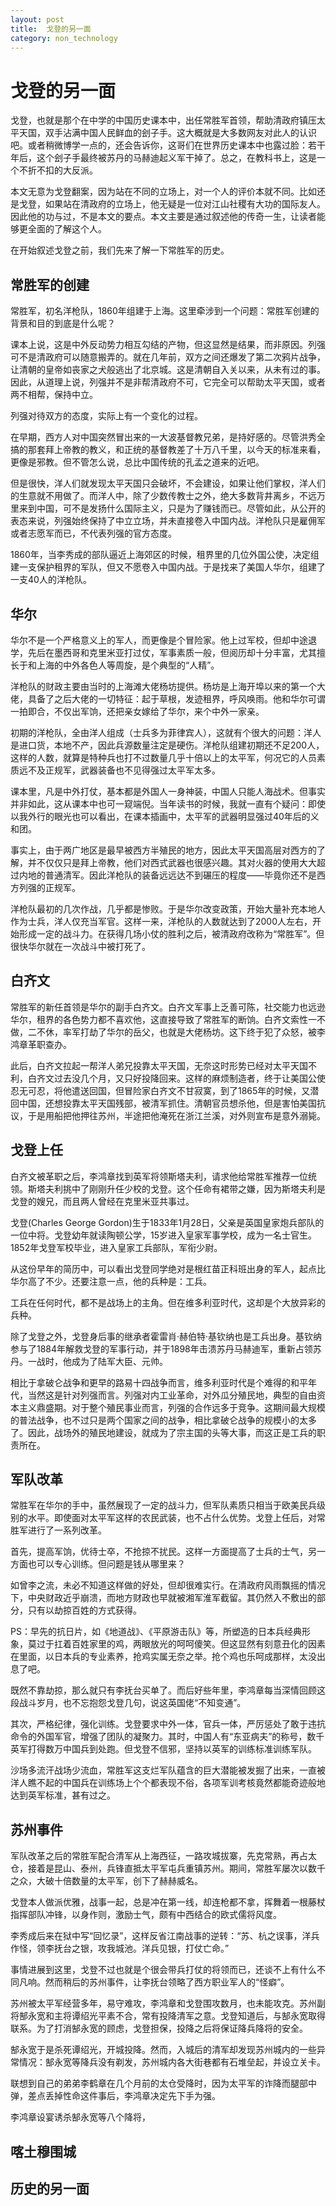 ```yaml
---
layout: post
title:  戈登的另一面
category: non_technology 
---
```


# 戈登的另一面

戈登，也就是那个在中学的中国历史课本中，出任常胜军首领，帮助清政府镇压太平天国，双手沾满中国人民鲜血的刽子手。这大概就是大多数网友对此人的认识吧。或者稍微博学一点的，还会告诉你，这哥们在世界历史课本中也露过脸：若干年后，这个刽子手最终被苏丹的马赫迪起义军干掉了。总之，在教科书上，这是一个不折不扣的大反派。

本文无意为戈登翻案，因为站在不同的立场上，对一个人的评价本就不同。比如还是戈登，如果站在清政府的立场上，他无疑是一位对江山社稷有大功的国际友人。因此他的功与过，不是本文的要点。本文主要是通过叙述他的传奇一生，让读者能够更全面的了解这个人。

在开始叙述戈登之前，我们先来了解一下常胜军的历史。

## 常胜军的创建

常胜军，初名洋枪队，1860年组建于上海。这里牵涉到一个问题：常胜军创建的背景和目的到底是什么呢？

课本上说，这是中外反动势力相互勾结的产物，但这显然是结果，而非原因。列强可不是清政府可以随意搬弄的。就在几年前，双方之间还爆发了第二次鸦片战争，让清朝的皇帝如丧家之犬般逃出了北京城。这是清朝自入关以来，从未有过的事。因此，从道理上说，列强并不是非帮清政府不可，它完全可以帮助太平天国，或者两不相帮，保持中立。

列强对待双方的态度，实际上有一个变化的过程。

在早期，西方人对中国突然冒出来的一大波基督教兄弟，是持好感的。尽管洪秀全搞的那套拜上帝教的教义，和正统的基督教差了十万八千里，以今天的标准来看，更像是邪教。但不管怎么说，总比中国传统的孔孟之道来的近吧。

但是很快，洋人们就发现太平天国只会破坏，不会建设，如果让他们掌权，洋人们的生意就不用做了。而洋人中，除了少数传教士之外，绝大多数背井离乡，不远万里来到中国，可不是发扬什么国际主义，只是为了赚钱而已。尽管如此，从公开的表态来说，列强始终保持了中立立场，并未直接卷入中国内战。洋枪队只是雇佣军或者志愿军而已，不代表列强的官方态度。

1860年，当李秀成的部队逼近上海郊区的时候，租界里的几位外国公使，决定组建一支保护租界的军队，但又不愿卷入中国内战。于是找来了美国人华尔，组建了一支40人的洋枪队。

## 华尔

华尔不是一个严格意义上的军人，而更像是个冒险家。他上过军校，但却中途退学，先后在墨西哥和克里米亚打过仗，军事素质一般，但阅历却十分丰富，尤其擅长于和上海的中外各色人等周旋，是个典型的“人精”。

洋枪队的财政主要由当时的上海滩大佬杨坊提供。杨坊是上海开埠以来的第一个大佬，具备了之后大佬的一切特征：起于草根，发迹租界，呼风唤雨。他和华尔可谓一拍即合，不仅出军饷，还把亲女嫁给了华尔，来个中外一家亲。

初期的洋枪队，全由洋人组成（士兵多为菲律宾人），这就有个很大的问题：洋人是进口货，本地不产，因此兵源数量注定是硬伤。洋枪队组建初期还不足200人，这样的人数，就算是特种兵也打不过数量几乎十倍以上的太平军，何况它的人员素质远不及正规军，武器装备也不见得强过太平军太多。

课本里，凡是中外打仗，基本都是外国人一身神装，中国人只能人海战术。但事实并非如此，这从课本中也可一窥端倪。当年读书的时候，我就一直有个疑问：即使以我外行的眼光也可以看出，在课本插画中，太平军的武器明显强过40年后的义和团。

事实上，由于两广地区是最早被西方半殖民的地方，因此太平天国高层对西方的了解，并不仅仅只是拜上帝教，他们对西式武器也很感兴趣。其对火器的使用大大超过内地的普通清军。因此洋枪队的装备远远达不到碾压的程度——毕竟你还不是西方列强的正规军。

洋枪队最初的几次作战，几乎都是惨败。于是华尔改变政策，开始大量补充本地人作为士兵，洋人仅充当军官。这样一来，洋枪队的人数就达到了2000人左右，开始形成一定的战斗力。在获得几场小仗的胜利之后，被清政府改称为“常胜军”。但很快华尔就在一次战斗中被打死了。

## 白齐文

常胜军的新任首领是华尔的副手白齐文。白齐文军事上乏善可陈，社交能力也远逊华尔，租界的各色势力都不喜欢他，这直接导致了常胜军的断饷。白齐文索性一不做，二不休，率军打劫了华尔的岳父，也就是大佬杨坊。这下终于犯了众怒，被李鸿章革职查办。

此后，白齐文拉起一帮洋人弟兄投靠太平天国，无奈这时形势已经对太平天国不利，白齐文过去没几个月，又只好投降回来。这样的麻烦制造者，终于让美国公使忍无可忍，将他遣送回国，但冒险家白齐文不甘寂寞，到了1865年的时候，又潜回中国，还想投靠太平天国残部，被清军抓住。清朝官员想杀他，但是害怕美国抗议，于是用船把他押往苏州，半途把他淹死在浙江兰溪，对外则宣布是意外溺毙。

## 戈登上任

白齐文被革职之后，李鸿章找到英军将领斯塔夫利，请求他给常胜军推荐一位统领。斯塔夫利挑中了刚刚升任少校的戈登。这个任命有裙带之嫌，因为斯塔夫利是戈登的嫂兄，而且两人曾经在克里米亚共事过。

戈登(Charles George Gordon)生于1833年1月28日，父亲是英国皇家炮兵部队的一位中将。戈登幼年就读陶顿公学，15岁进入皇家军事学校，成为一名士官生。1852年戈登军校毕业，进入皇家工兵部队，军衔少尉。

从这份早年的简历中，可以看出戈登同学绝对是根红苗正科班出身的军人，起点比华尔高了不少。还要注意一点，他的兵种是：工兵。

工兵在任何时代，都不是战场上的主角。但在维多利亚时代，这却是个大放异彩的兵种。

除了戈登之外，戈登身后事的继承者霍雷肖·赫伯特·基钦纳也是工兵出身。基钦纳参与了1884年解救戈登的军事行动，并于1898年击溃苏丹马赫迪军，重新占领苏丹。一战时，他成为了陆军大臣、元帅。

相比于拿破仑战争和更早的路易十四战争而言，维多利亚时代是个难得的和平年代，当然这是针对列强而言。列强对内工业革命，对外瓜分殖民地，典型的自由资本主义鼎盛期。对于整个殖民事业而言，列强的合作远多于竞争。这期间最大规模的普法战争，也不过只是两个国家之间的战争，相比拿破仑战争的规模小的太多了。因此，战场外的殖民地建设，就成为了宗主国的头等大事，而这正是工兵的职责所在。

## 军队改革

常胜军在华尔的手中，虽然展现了一定的战斗力，但军队素质只相当于欧美民兵级别的水平。即使面对太平军这样的农民武装，也不占什么优势。戈登上任后，对常胜军进行了一系列改革。

首先，提高军饷，优待士卒，不抢掠不扰民。这样一方面提高了士兵的士气，另一方面也可以专心训练。但问题是钱从哪里来？

如曾李之流，未必不知道这样做的好处，但却很难实行。在清政府风雨飘摇的情况下，中央财政近乎崩溃，而地方财政也早就被湘军淮军截留。其仍然入不敷出的部分，只有以劫掠百姓的方式获得。

PS：早先的抗日片，如《地道战》、《平原游击队》等，所塑造的日本兵经典形象，莫过于扛着百姓家里的鸡，两眼放光的呵呵傻笑。但这显然有刻意丑化的因素在里面，以日本兵的专业素养，抢鸡实属无奈之举。抢个鸡也乐呵成那样，太没出息了吧。

既然不靠劫掠，那么就只有李抚台买单了。而后好些年里，李鸿章每当深情回顾这段战斗岁月，也不忘抱怨戈登几句，说这英国佬“不知变通”。

其次，严格纪律，强化训练。戈登要求中外一体，官兵一体，严厉惩处了敢于违抗命令的外国军官，增强了团队的凝聚力。其时，中国人有“东亚病夫”的称号，数千英军打得数万中国兵到处跑。但戈登不信邪，坚持以英军的训练标准训练军队。

沙场多流汗战场少流血，常胜军这支烂军队蕴含的巨大潜能被发掘了出来，一直被洋人瞧不起的中国兵在训练场上个个都表现不俗，各项军训考核竟然都能奇迹般地达到英军标准，甚有过之。

## 苏州事件

军队改革之后的常胜军配合清军从上海西征，一路攻城拔寨，先克常熟，再占太仓，接着是昆山、泰州，兵锋直抵太平军屯兵重镇苏州。期间，常胜军屡次以数千之众，大破十倍数量的太平军，创下了赫赫威名。

戈登本人做派优雅，战事一起，总是冲在第一线，却连枪都不拿，挥舞着一根藤杖指挥部队冲锋，以身作则，激励士气，颇有中西结合的欧式儒将风度。

李秀成后来在狱中写“回忆录”，这样反省江南战事的逆转：“苏、杭之误事，洋兵作怪，领李抚台之银，攻我城池。洋兵见银，打仗亡命。”

事情进展到这里，戈登不过也就是个很会带兵打仗的将领而已，还谈不上有什么不同凡响。然而稍后的苏州事件，让李抚台领略了西方职业军人的“怪癖”。

苏州被太平军经营多年，易守难攻，李鸿章和戈登围攻数月，也未能攻克。苏州副将郜永宽和主将谭绍光平素不合，常有投降清军之意。戈登知道后，与郜永宽取得联系。为了打消郜永宽的顾虑，戈登担保，投降之后将保证降兵降将的安全。

郜永宽于是杀死谭绍光，开城投降。然而，入城后的清军却发现苏州城内的一些异常情况：郜永宽等降兵没有剃发，苏州城内各大街巷都有石堆垒起，并设立关卡。

联想到自己的弟弟李鹤章在几个月前的太仓受降时，因为太平军的诈降而腿部中弹，差点丢掉性命这件事后，李鸿章决定先下手为强。

李鸿章设宴诱杀郜永宽等八个降将，

## 喀土穆围城



## 历史的另一面


